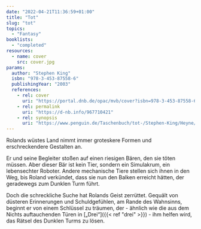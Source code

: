 ```yaml
---
date: "2022-04-21T11:36:59+01:00"
title: "Tot"
slug: "tot"
topics:
  - "Fantasy"
booklists:
  - "completed"
resources:
  - name: cover
    src: cover.jpg
params:
  author: "Stephen King"
  isbn: "978-3-453-87558-6"
  publishingYear: "2003"
  references:
    - rel: cover
      uri: "https://portal.dnb.de/opac/mvb/cover?isbn=978-3-453-87558-6"
    - rel: permalink
      uri: "https://d-nb.info/967710421"
    - rel: synopsis
      uri: "https://www.penguin.de/Taschenbuch/tot-/Stephen-King/Heyne/e168761.rhd"
---
```

Rolands wüstes Land nimmt immer groteskere Formen und erschreckendere Gestalten 
an.

Er und seine Begleiter stoßen auf einen riesigen Bären, den sie töten müssen. 
Aber dieser Bär ist kein Tier, sondern ein Simulakrum, ein lebensechter Roboter.
Andere mechanische Tiere stellen sich ihnen in den Weg, bis Roland verkündet, 
dass sie nun den Balken erreicht hätten, der geradewegs zum Dunklen Turm führt.

Doch die schreckliche Suche hat Rolands Geist zerrüttet. Gequält von düsteren 
Erinnerungen und Schuldgefühlen, am Rande des Wahnsinns, beginnt er von einem 
Schlüssel zu träumen, der - ähnlich wie die aus dem Nichts auftauchenden Türen 
in [„Drei“]({{< ref "drei" >}}) - ihm helfen wird, das Rätsel des 
Dunklen Turms zu lösen.
